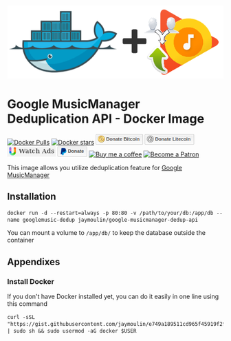 ![logo](logo.png)

Google MusicManager Deduplication API - Docker Image
====================================================

[![Docker Pulls](https://img.shields.io/docker/pulls/jaymoulin/google-musicmanager-dedup-api.svg)](https://hub.docker.com/r/jaymoulin/google-musicmanager-dedup-api/)
[![Docker stars](https://img.shields.io/docker/stars/jaymoulin/google-musicmanager-dedup-api.svg)](https://hub.docker.com/r/jaymoulin/google-musicmanager-dedup-api/)
[![Bitcoin donation](https://github.com/jaymoulin/jaymoulin.github.io/raw/master/btc.png "Bitcoin donation")](https://m.freewallet.org/id/374ad82e/btc)
[![Litecoin donation](https://github.com/jaymoulin/jaymoulin.github.io/raw/master/ltc.png "Litecoin donation")](https://m.freewallet.org/id/374ad82e/ltc)
[![Watch Ads](https://github.com/jaymoulin/jaymoulin.github.io/raw/master/utip.png "Watch Ads")](https://utip.io/femtopixel)
[![PayPal donation](https://github.com/jaymoulin/jaymoulin.github.io/raw/master/ppl.png "PayPal donation")](https://www.paypal.me/jaymoulin)
[![Buy me a coffee](https://www.buymeacoffee.com/assets/img/custom_images/orange_img.png "Buy me a coffee")](https://www.buymeacoffee.com/3Yu8ajd7W)
[![Become a Patron](https://badgen.net/badge/become/a%20patron/F96854 "Decome a Patron")](https://patreon.com/femtopixel)

This image allows you utilize deduplication feature for [Google MusicManager](https://github.com/jaymoulin/google-music-manager)

Installation
---

```
docker run -d --restart=always -p 80:80 -v /path/to/your/db:/app/db --name googlemusic-dedup jaymoulin/google-musicmanager-dedup-api
```

You can mount a volume to `/app/db/` to keep the database outside the container

Appendixes
---

### Install Docker

If you don't have Docker installed yet, you can do it easily in one line using this command
 
```
curl -sSL "https://gist.githubusercontent.com/jaymoulin/e749a189511cd965f45919f2f99e45f3/raw/0e650b38fde684c4ac534b254099d6d5543375f1/ARM%2520(Raspberry%2520PI)%2520Docker%2520Install" | sudo sh && sudo usermod -aG docker $USER
```
